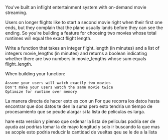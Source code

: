 You've built an inflight entertainment system with on-demand movie streaming.

Users on longer flights like to start a second movie right when their first one ends, but they complain that the plane usually lands before they can see the ending. So you're building a feature for choosing two movies whose total runtimes will equal the exact flight length.

Write a function that takes an integer flight_length (in minutes) and a list of integers movie_lengths (in minutes) and returns a boolean indicating whether there are two numbers in movie_lengths whose sum equals flight_length.

When building your function:

    Assume your users will watch exactly two movies
    Don't make your users watch the same movie twice
    Optimize for runtime over memory



La manera directa de hacer esto es con un For que recorra los datos hasta encontrar que dos datos te den la suma pero esto tendria un tiempo de procesamiento que se peude alargar si la lista de peliculas es larga.


hare esta version y pienso que ordenar la lista de peliculas podria ser de ayuda asi podrias tomar la de mayo longitud y  solo ir buscando la que mas se acople esto podria reducir la cantidad de vueltas qeu se le de a la lista
